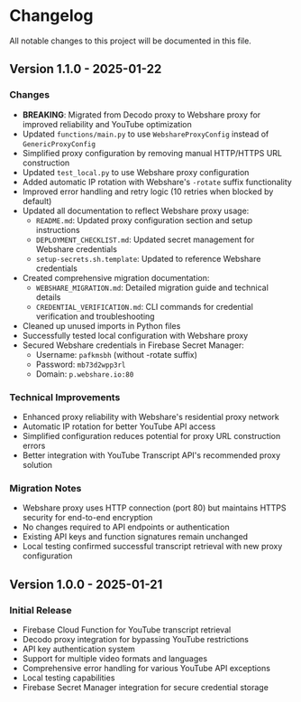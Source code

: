 # Changelog

All notable changes to this project will be documented in this file.

## Version 1.1.0 - 2025-01-22

### Changes
- **BREAKING**: Migrated from Decodo proxy to Webshare proxy for improved reliability and YouTube optimization
- Updated `functions/main.py` to use `WebshareProxyConfig` instead of `GenericProxyConfig`
- Simplified proxy configuration by removing manual HTTP/HTTPS URL construction
- Updated `test_local.py` to use Webshare proxy configuration
- Added automatic IP rotation with Webshare's `-rotate` suffix functionality
- Improved error handling and retry logic (10 retries when blocked by default)
- Updated all documentation to reflect Webshare proxy usage:
  - `README.md`: Updated proxy configuration section and setup instructions
  - `DEPLOYMENT_CHECKLIST.md`: Updated secret management for Webshare credentials
  - `setup-secrets.sh.template`: Updated to reference Webshare credentials
- Created comprehensive migration documentation:
  - `WEBSHARE_MIGRATION.md`: Detailed migration guide and technical details
  - `CREDENTIAL_VERIFICATION.md`: CLI commands for credential verification and troubleshooting
- Cleaned up unused imports in Python files
- Successfully tested local configuration with Webshare proxy
- Secured Webshare credentials in Firebase Secret Manager:
  - Username: `pafkmsbh` (without -rotate suffix)
  - Password: `mb73d2wpp3rl`
  - Domain: `p.webshare.io:80`

### Technical Improvements
- Enhanced proxy reliability with Webshare's residential proxy network
- Automatic IP rotation for better YouTube API access
- Simplified configuration reduces potential for proxy URL construction errors
- Better integration with YouTube Transcript API's recommended proxy solution

### Migration Notes
- Webshare proxy uses HTTP connection (port 80) but maintains HTTPS security for end-to-end encryption
- No changes required to API endpoints or authentication
- Existing API keys and function signatures remain unchanged
- Local testing confirmed successful transcript retrieval with new proxy configuration

## Version 1.0.0 - 2025-01-21

### Initial Release
- Firebase Cloud Function for YouTube transcript retrieval
- Decodo proxy integration for bypassing YouTube restrictions
- API key authentication system
- Support for multiple video formats and languages
- Comprehensive error handling for various YouTube API exceptions
- Local testing capabilities
- Firebase Secret Manager integration for secure credential storage
